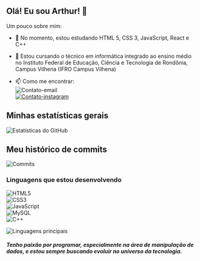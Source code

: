 ## Olá! Eu sou Arthur! 👋

Um pouco sobre mim:

- 🌱 No momento, estou estudando HTML 5, CSS 3, JavaScript, React e C++

- 🏫 Estou cursando o técnico em informática integrado ao ensino médio no Instituto Federal de Educação, Ciência e Tecnologia de Rondônia, Campus Vilhena (IFRO Campus Vilhena)

- 📫 Como me encontrar:  
![Contato-email](https://img.shields.io/badge/Gmail-D14836?style=for-the-badge&logo=gmail&logoColor=white)  
[![Contato-instagram](https://img.shields.io/badge/Instagram-E4405F?style=for-the-badge&logo=instagram&logoColor=white)](https://www.instagram.com/eumacaubas/)

## Minhas estatísticas gerais
![Estatísticas do GitHub](https://github-readme-stats.vercel.app/api?username=ArthurMacaubas&show_icons=true&theme=transparent&locale=pt-br)

## Meu histórico de commits
![Commits](https://github-readme-streak-stats.herokuapp.com/?user=ArthurMacaubas&theme=transparent&locale=pt-br)

### Linguagens que estou desenvolvendo

![HTML5](https://img.shields.io/badge/HTML5-E34F26?style=for-the-badge&logo=html5&logoColor=white)  
![CSS3](https://img.shields.io/badge/CSS3-1572B6?style=for-the-badge&logo=css3&logoColor=white)  
![JavaScript](https://img.shields.io/badge/JavaScript-F7DF1E?style=for-the-badge&logo=javascript&logoColor=black)  
![MySQL](https://img.shields.io/badge/MySQL-00758F?style=for-the-badge&logo=mysql&logoColor=white)   
![C++](https://img.shields.io/badge/C++-00599C?style=for-the-badge&logo=c%2B%2B&logoColor=white)

![Linguagens principais](https://github-readme-stats.vercel.app/api/top-langs/?username=ArthurMacaubas&theme=transparent&locale=pt-br)

##### Tenho paixão por programar, especialmente na área de manipulação de dados, e estou sempre buscando evoluir no universo da tecnologia.
